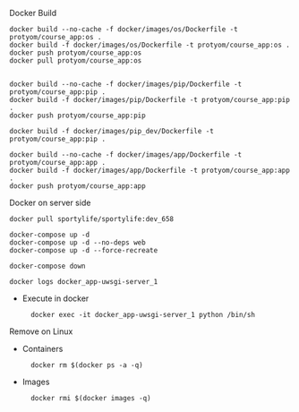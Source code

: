 Docker Build
    
    docker build --no-cache -f docker/images/os/Dockerfile -t protyom/course_app:os .
    docker build -f docker/images/os/Dockerfile -t protyom/course_app:os .
    docker push protyom/course_app:os
    docker pull protyom/course_app:os
    
    
    docker build --no-cache -f docker/images/pip/Dockerfile -t protyom/course_app:pip .
    docker build -f docker/images/pip/Dockerfile -t protyom/course_app:pip .
    docker push protyom/course_app:pip

    docker build -f docker/images/pip_dev/Dockerfile -t protyom/course_app:pip .

    docker build --no-cache -f docker/images/app/Dockerfile -t protyom/course_app:app .
    docker build -f docker/images/app/Dockerfile -t protyom/course_app:app .
    docker push protyom/course_app:app

Docker on server side
    
    docker pull sportylife/sportylife:dev_658

    docker-compose up -d
    docker-compose up -d --no-deps web
    docker-compose up -d --force-recreate
    
    docker-compose down
    
    docker logs docker_app-uwsgi-server_1
    
- Execute in docker

        docker exec -it docker_app-uwsgi-server_1 python /bin/sh

Remove on Linux

- Containers

        docker rm $(docker ps -a -q)

- Images
        
        docker rmi $(docker images -q)
